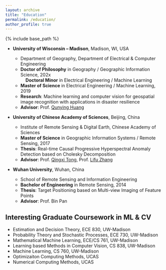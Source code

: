```yaml
---
layout: archive
title: "Education"
permalink: /education/
author_profile: true
---
```


{% include base_path %}

* **University of Wisconsin – Madison**, Madison, WI, USA
  * Department of Geography, Department of Electrical & Computer Engineering<br>
  * **Doctor of Philosophy** in Geography / Geographic Information Science, 202x<br>
&nbsp;&nbsp;&nbsp;&nbsp;**Doctoral Minor** in Electrical Engineering / Machine Learning<br>
  * **Master of Science** in Electrical Engineering / Machine Learning, 2019<br>
  * **Research**: Machine learning and computer vision for geospatial image recognition with applications in disaster resilience<br>
  * **Advisor**: Prof. [Qunying Huang](https://geography.wisc.edu/profile.php?p=111)

* **University of Chinese Academy of Sciences**, Beijing, China
  * Institute of Remote Sensing & Digital Earth, Chinese Academy of Sciences
  * **Master of Science** in Geographic Information Systems / Remote Sensing, 2017
  * **Thesis**: Real-time Causal Progressive Hyperspectral Anomaly Detection based on Cholesky Decomposition
  * **Advisor**: Prof. [Qingxi Tong](http://hylab.radi.ac.cn/esite/a/Staff/Academician/2015/1206/359.html), Prof. [Lifu Zhang](http://hylab.radi.ac.cn/esite/a/Staff/Professor/2017/0531/360.html)

* **Wuhan University**, Wuhan, China
  * School of Remote Sensing and Information Engineering
  * **Bachelor of Engineering** in Remote Sensing, 2014
  * **Thesis**: Target Positioning based on Multi-view Imaging of Feature Points
  * **Advisor**: Prof. Bin Pan

## Interesting Graduate Coursework in ML & CV
* Estimation and Decision Theory, ECE 830, UW-Madison
* Probability Theory and Stochastic Processes, ECE 730, UW-Madison
* Mathematical Machine Learning, ECE/CS 761, UW-Madison
* Learning based Methods in Computer Vision, CS 838, UW-Madison
* Machine Learning, CS 760, UW-Madison
* Optimizaiton Computing Methods, UCAS
* Numerical Computing Methods, UCAS
